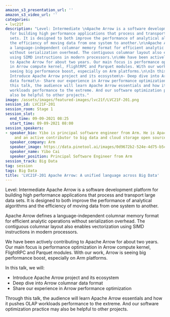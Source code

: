 ```yaml
---
amazon_s3_presentation_url: ''
amazon_s3_video_url: ''
categories:
- lvc21f
description: "Level: Intermediate \nApache Arrow is a software development platform
  for building high performance applications that process and transport large data
  sets. It is designed to both improve the performance of analytical algorithms and
  the efficiency of moving data from one system to another.\n\nApache Arrow defines
  a language-independent columnar memory format for efficient analytic operations
  without serialization overhead. The contiguous columnar layout also enables vectorization
  using SIMD instructions in modern processors.\n\nWe have been actively contributing
  to Apache Arrow for about two years. Our main focus is performance optimization
  in Arrow compute kernel, FlightRPC and Parquet modules. With our work, Arrow is
  seeing big performance boost, especially on Arm platforms.\n\nIn this talk, we will:\n-
  Introduce Apache Arrow project and its ecosystem\n- Deep dive into Arrow columnar
  data format\n- Share our experience in Arrow performance optimization\n\nThrough
  this talk, the audience will learn Apache Arrow essentials and how it pushes OLAP
  workloads performance to the extreme. And our software optimization practice may
  also be helpful to other projects."
image: /assets/images/featured-images/lvc21f/LVC21F-201.png
session_id: LVC21F-201
session_room: Stage 1
session_slot:
  end_time: 09-09-2021 08:25
  start_time: 09-09-2021 08:00
session_speakers:
- speaker_bio: Yibo is principal software engineer from Arm. He is Apache Arrow committer
    and an active contributor to big data and cloud storage open source projects.
  speaker_company: Arm
  speaker_image: https://data.pinetool.ai/images/0d9672b2-524e-4d75-b5c3-5577a9c5c6d5.jpeg
  speaker_name: Yibo Cai
  speaker_position: Principal Software Engineer from Arm
session_track: Big Data
tag: session
tags: Big Data
title: 'LVC21F-201 Apache Arrow: A unified language across Big Data'
---
```


Level: Intermediate 
Apache Arrow is a software development platform for building high performance applications that process and transport large data sets. It is designed to both improve the performance of analytical algorithms and the efficiency of moving data from one system to another.

Apache Arrow defines a language-independent columnar memory format for efficient analytic operations without serialization overhead. The contiguous columnar layout also enables vectorization using SIMD instructions in modern processors.

We have been actively contributing to Apache Arrow for about two years. Our main focus is performance optimization in Arrow compute kernel, FlightRPC and Parquet modules. With our work, Arrow is seeing big performance boost, especially on Arm platforms.

In this talk, we will:
- Introduce Apache Arrow project and its ecosystem
- Deep dive into Arrow columnar data format
- Share our experience in Arrow performance optimization

Through this talk, the audience will learn Apache Arrow essentials and how it pushes OLAP workloads performance to the extreme. And our software optimization practice may also be helpful to other projects.